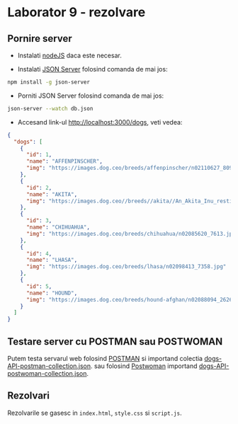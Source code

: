 # Laborator 9 - rezolvare

## Pornire server

- Instalati [nodeJS](https://nodejs.org/en/) daca este necesar.

- Instalati [JSON Server](https://github.com/typicode/json-server) folosind comanda de mai jos:

```bash
npm install -g json-server
```

- Porniti JSON Server folosind comanda de mai jos:

```bash
json-server --watch db.json
```

- Accesand link-ul [http://localhost:3000/dogs](http://localhost:3000/dogs), veti vedea:

```json
{
  "dogs": [
    {
      "id": 1,
      "name": "AFFENPINSCHER",
      "img": "https://images.dog.ceo/breeds/affenpinscher/n02110627_8099.jpg"
    },
    {
      "id": 2,
      "name": "AKITA",
      "img": "https://images.dog.ceo//breeds//akita//An_Akita_Inu_resting.jpg"
    },
    {
      "id": 3,
      "name": "CHIHUAHUA",
      "img": "https://images.dog.ceo/breeds/chihuahua/n02085620_7613.jpg"
    },
    {
      "id": 4,
      "name": "LHASA",
      "img": "https://images.dog.ceo/breeds/lhasa/n02098413_7358.jpg"
    },
    {
      "id": 5,
      "name": "HOUND",
      "img": "https://images.dog.ceo/breeds/hound-afghan/n02088094_2626.jpg"
    }
  ]
}
```

## Testare server cu POSTMAN sau POSTWOMAN

Putem testa servarul web folosind [POSTMAN](https://www.getpostman.com/) si importand colectia [dogs-API-postman-collection.json](dogs-API-postwoman-collection.json). sau folosind
[Postwoman](https://postwoman.io/) importand [dogs-API-postwoman-collection.json](dogs-API-postwoman-collection.json).

## Rezolvari

Rezolvarile se gasesc in `index.html`, `style.css` si `script.js`.
